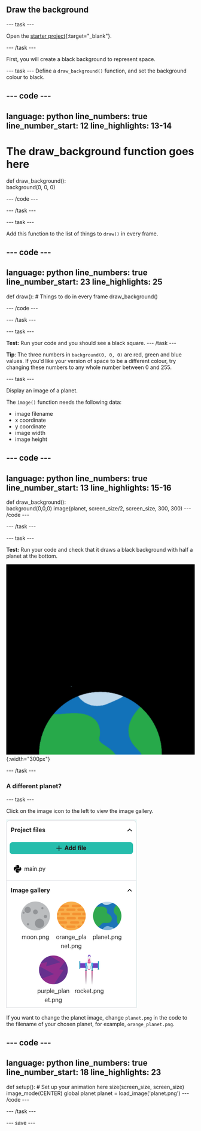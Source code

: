 ## Draw the background

--- task ---

Open the [starter project](https://editor.raspberrypi.org/en/projects/rocket-launch-starter){:target="_blank"}.

--- /task ---

First, you will create a black background to represent space.

--- task ---
Define a `draw_background()` function, and set the background colour to black.

--- code ---
---
language: python
line_numbers: true
line_number_start: 12 
line_highlights: 13-14
---

# The draw_background function goes here   
def draw_background():   
    background(0, 0, 0)    
  
--- /code ---

--- /task ---

--- task ---

Add this function to the list of things to `draw()` in every frame.

--- code ---
---
language: python
line_numbers: true
line_number_start: 23 
line_highlights: 25
---

def draw():
    # Things to do in every frame
    draw_background() 
  
--- /code ---

--- /task ---

--- task ---

**Test:** Run your code and you should see a black square. 
--- /task ---

**Tip**: The three numbers in `background(0, 0, 0)` are red, green and blue values. If you'd like your version of space to be a different colour, try changing these numbers to any whole number between 0 and 255.

--- task ---

Display an image of a planet.

The `image()` function needs the following data:

- image filename
- x coordinate
- y coordinate
- image width
- image height

--- code ---
---
language: python
line_numbers: true
line_number_start: 13 
line_highlights: 15-16
---
def draw_background():  
    background(0,0,0)
    image(planet, screen_size/2, screen_size, 300, 300)
--- /code ---

--- /task ---

--- task ---

**Test:** Run your code and check that it draws a black background with half a planet at the bottom.

![A planet against a black background.](images/step_2.png){:width="300px"}

--- /task ---

### A different planet?

--- task ---

Click on the image icon to the left to view the image gallery. 

![Choose a different planet](images/image_gallery.png)

If you want to change the planet image, change `planet.png` in the code to the filename of your chosen planet, for example, `orange_planet.png`. 

--- code ---
---
language: python
line_numbers: true
line_number_start: 18 
line_highlights: 23
---
def setup():
    # Set up your animation here
    size(screen_size, screen_size)
    image_mode(CENTER)
    global planet
    planet = load_image('planet.png')
--- /code ---

--- /task ---

--- save ---